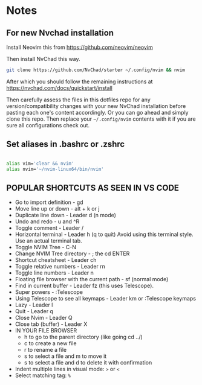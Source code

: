 # Notes

## For new Nvchad installation
Install Neovim this from https://github.com/neovim/neovim

Then install NvChad this way. 
```sh
git clone https://github.com/NvChad/starter ~/.config/nvim && nvim
```
After which you should follow the remaining instructions at
https://nvchad.com/docs/quickstart/install

Then carefully assess the files in this dotfiles repo for any version/compatibility changes with your new NvChad installation before pasting each one's content accordingly. 
Or you can go ahead and simply clone this repo. Then replace your `~/.config/nvim` contents with it if you are sure all configurations check out.

## Set aliases in .bashrc or .zshrc
```sh

alias vim='clear && nvim'
alias nvim='~/nvim-linux64/bin/nvim'


```

## POPULAR SHORTCUTS AS SEEN IN VS CODE
- Go to import definition - gd
- Move line up or down - alt + k or j
- Duplicate line down - Leader d (n mode)
- Undo and redo - u and ^R
- Toggle comment - Leader /
- Horizontal terminal - Leader h (q to quit) Avoid using this terminal style. Use an actual terminal tab.
- Toggle NVIM Tree - C-N
- Change NVIM Tree directory - ; the cd <directory name> ENTER
- Shortcut cheatsheet - Leader ch
- Toggle relative numbers - Leader rn
- Toggle line numbers - Leader n
- Floating file browser with the current path - sf (normal mode)
- Find in current buffer - Leader fz (this uses Telescope).
- Super powers - :Telescope
- Using Telescope to see all keymaps - Leader km or :Telescope keymaps
- Lazy - Leader l
- Quit - Leader q
- Close Nvim - Leader Q
- Close tab (buffer) - Leader X
- IN YOUR FILE BROWSER
  -   h to go to the parent directory (like going cd ../)
  -   c to create a new file
  -   r to rename a file
  -   s to select a file and m to move it
  -   s to select a file and d to delete it with confirmation
- Indent multiple lines in visual mode: `>` or `<`
- Select matching tag: `%`
